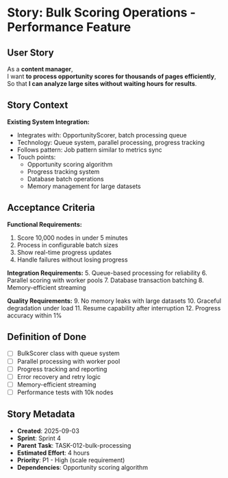 # Story: Bulk Scoring Operations - Performance Feature

## User Story

As a **content manager**,  
I want **to process opportunity scores for thousands of pages efficiently**,  
So that **I can analyze large sites without waiting hours for results**.

## Story Context

**Existing System Integration:**

- Integrates with: OpportunityScorer, batch processing queue
- Technology: Queue system, parallel processing, progress tracking
- Follows pattern: Job pattern similar to metrics sync
- Touch points:
  - Opportunity scoring algorithm
  - Progress tracking system
  - Database batch operations
  - Memory management for large datasets

## Acceptance Criteria

**Functional Requirements:**

1. Score 10,000 nodes in under 5 minutes
2. Process in configurable batch sizes
3. Show real-time progress updates
4. Handle failures without losing progress

**Integration Requirements:** 5. Queue-based processing for reliability 6. Parallel scoring with worker pools 7. Database transaction batching 8. Memory-efficient streaming

**Quality Requirements:** 9. No memory leaks with large datasets 10. Graceful degradation under load 11. Resume capability after interruption 12. Progress accuracy within 1%

## Definition of Done

- [ ] BulkScorer class with queue system
- [ ] Parallel processing with worker pool
- [ ] Progress tracking and reporting
- [ ] Error recovery and retry logic
- [ ] Memory-efficient streaming
- [ ] Performance tests with 10k nodes

## Story Metadata

- **Created**: 2025-09-03
- **Sprint**: Sprint 4
- **Parent Task**: TASK-012-bulk-processing
- **Estimated Effort**: 4 hours
- **Priority**: P1 - High (scale requirement)
- **Dependencies**: Opportunity scoring algorithm
